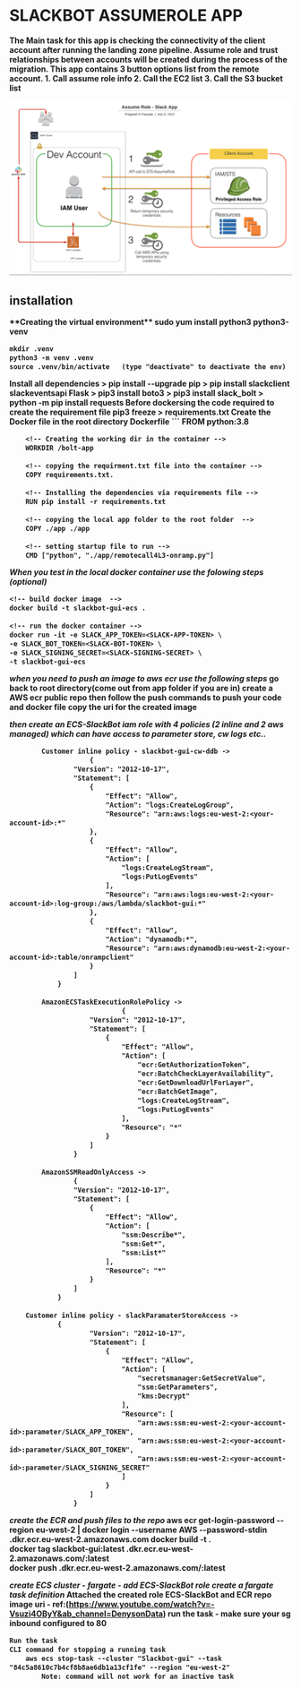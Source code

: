 <h1><b>SLACKBOT ASSUMEROLE APP</h1>

The Main task for this app is checking the connectivity of the client account after running the landing zone pipeline. Assume role and trust relationships between accounts will be created during the process of the migration. 
    This app contains 3 button options list from the remote account.
    1.  Call assume role info
    2.  Call the EC2 list
    3.  Call the S3 bucket list


![Alt text](assumerole.png?raw=true "Title")



<h2>installation</h2>
**Creating the virtual environment**
    sudo yum install python3 python3-venv

    mkdir .venv
    python3 -m venv .venv
    source .venv/bin/activate   (type "deactivate" to deactivate the env)

**Install all dependencies** 
    > pip install --upgrade pip
    > pip install slackclient slackeventsapi Flask
    > pip3 install boto3
    > pip3 install slack_bolt
    > python -m pip install requests
**Before dockersing the code required to create the requirement file**
    pip3 freeze > requirements.txt
**Create the Docker file in the root directory**
    Dockerfile
    ```
        FROM python:3.8

        <!-- Creating the working dir in the container -->
        WORKDIR /bolt-app       

        <!-- copying the requirment.txt file into the container -->
        COPY requirements.txt.

        <!-- Installing the dependencies via requirements file -->
        RUN pip install -r requirements.txt

        <!-- copying the local app folder to the root folder  -->
        COPY ./app ./app

        <!-- setting startup file to run -->
        CMD ["python", "./app/remotecall4L3-onramp.py"]


***When you test in the local docker container use the folowing steps (optional)***
    
    <!-- build docker image  -->
    docker build -t slackbot-gui-ecs .

    <!-- run the docker container -->
    docker run -it -e SLACK_APP_TOKEN=<SLACK-APP-TOKEN> \
    -e SLACK_BOT_TOKEN=<SLACK-BOT-TOKEN> \
    -e SLACK_SIGNING_SECRET=<SLACK-SIGNING-SECRET> \
    -t slackbot-gui-ecs

    

***when you need to push an image to aws ecr use the following steps***
    go back to root directory(come out from app folder if you are in)
    create a AWS ecr public repo 
    then follow the push commands to push your code and docker file
    copy the uri for the created image

***then create an ECS-SlackBot iam role with 4 policies (2 inline and 2 aws managed) which can have access to parameter store, cw logs etc..***
```
        Customer inline policy - slackbot-gui-cw-ddb ->
                    {
                "Version": "2012-10-17",
                "Statement": [
                    {
                        "Effect": "Allow",
                        "Action": "logs:CreateLogGroup",
                        "Resource": "arn:aws:logs:eu-west-2:<your-account-id>:*"
                    },
                    {
                        "Effect": "Allow",
                        "Action": [
                            "logs:CreateLogStream",
                            "logs:PutLogEvents"
                        ],
                        "Resource": "arn:aws:logs:eu-west-2:<your-account-id>:log-group:/aws/lambda/slackbot-gui:*"
                    },
                    {
                        "Effect": "Allow",
                        "Action": "dynamodb:*",
                        "Resource": "arn:aws:dynamodb:eu-west-2:<your-account-id>:table/onrampclient"
                    }
                ]
            }

        AmazonECSTaskExecutionRolePolicy ->
                            {
                    "Version": "2012-10-17",
                    "Statement": [
                        {
                            "Effect": "Allow",
                            "Action": [
                                "ecr:GetAuthorizationToken",
                                "ecr:BatchCheckLayerAvailability",
                                "ecr:GetDownloadUrlForLayer",
                                "ecr:BatchGetImage",
                                "logs:CreateLogStream",
                                "logs:PutLogEvents"
                            ],
                            "Resource": "*"
                        }
                    ]
                }

        AmazonSSMReadOnlyAccess ->
                {
                "Version": "2012-10-17",
                "Statement": [
                    {
                        "Effect": "Allow",
                        "Action": [
                            "ssm:Describe*",
                            "ssm:Get*",
                            "ssm:List*"
                        ],
                        "Resource": "*"
                    }
                ]
            }

    Customer inline policy - slackParamaterStoreAccess ->
            {
                    "Version": "2012-10-17",
                    "Statement": [
                        {
                            "Effect": "Allow",
                            "Action": [
                                "secretsmanager:GetSecretValue",
                                "ssm:GetParameters",
                                "kms:Decrypt"
                            ],
                            "Resource": [
                                "arn:aws:ssm:eu-west-2:<your-account-id>:parameter/SLACK_APP_TOKEN",
                                "arn:aws:ssm:eu-west-2:<your-account-id>:parameter/SLACK_BOT_TOKEN",
                                "arn:aws:ssm:eu-west-2:<your-account-id>:parameter/SLACK_SIGNING_SECRET"
                            ]
                        }
                    ]
                }

```
***create the ECR and push files to the repo***
        aws ecr get-login-password --region eu-west-2 | docker login --username AWS --password-stdin <your-account-id>.dkr.ecr.eu-west-2.amazonaws.com
        docker build -t <cluster-name> .                                                                                                      
        docker tag slackbot-gui:latest <your-account-id>.dkr.ecr.eu-west-2.amazonaws.com/<cluster-name>:latest  
        docker push <your-account-id>.dkr.ecr.eu-west-2.amazonaws.com/<cluster-name>:latest                                                        


***create ECS cluster -  fargate - add ECS-SlackBot role***
***create a fargate task definition***
    Attached the created role ECS-SlackBot and ECR repo image uri - ref:(https://www.youtube.com/watch?v=-Vsuzi4OByY&ab_channel=DenysonData)
    run the task - make sure your sg inbound configured to 80

    Run the task 
    CLI command for stopping a running task
        aws ecs stop-task --cluster "Slackbot-gui" --task "84c5a8610c7b4cf8b8ae6db1a13cf1fe" --region "eu-west-2"
            Note: command will not work for an inactive task

